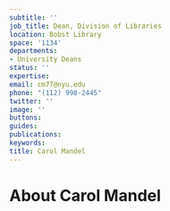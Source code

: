 ```yaml
---
subtitle: ''
job_title: Dean, Division of Libraries
location: Bobst Library
space: '1134'
departments:
- University Deans
status: ''
expertise: 
email: cm77@nyu.edu
phone: "(112) 998-2445"
twitter: ''
image: ''
buttons: 
guides: 
publications: 
keywords: 
title: Carol Mandel
---
```


# About Carol Mandel